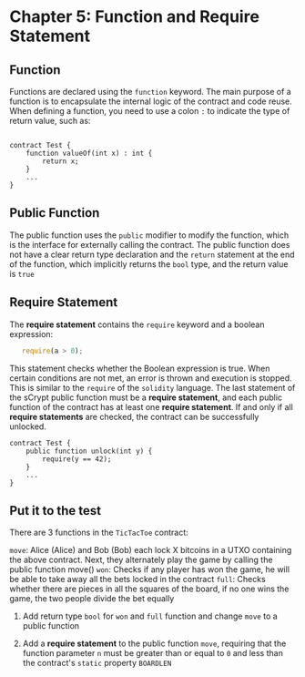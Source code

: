 # Chapter 5: Function and Require Statement


## Function

Functions are declared using the `function` keyword. The main purpose of a function is to encapsulate the internal logic of the contract and code reuse. When defining a function, you need to use a colon `:` to indicate the type of return value, such as:

```

contract Test {
    function valueOf(int x) : int {
        return x;
    }
    ...
}

```


## Public Function

The public function uses the `public` modifier to modify the function, which is the interface for externally calling the contract. The public function does not have a clear return type declaration and the `return` statement at the end of the function, which implicitly returns the `bool` type, and the return value is `true`

## Require Statement

The **require statement** contains the `require` keyword and a boolean expression:

```javascript
   require(a > 0);
```

This statement checks whether the Boolean expression is true. When certain conditions are not met, an error is thrown and execution is stopped. This is similar to the `require` of the `solidity` language. The last statement of the sCrypt public function must be a **require statement**, and each public function of the contract has at least one **require statement**. If and only if all **require statements** are checked, the contract can be successfully unlocked.

```
contract Test {
    public function unlock(int y) {
        require(y == 42);
    }
    ...
}
```

## Put it to the test

There are 3 functions in the `TicTacToe` contract:

`move`:  Alice (Alice) and Bob (Bob) each lock X bitcoins in a UTXO containing the above contract. Next, they alternately play the game by calling the public function move()
`won`: Checks if any player has won the game, he will be able to take away all the bets locked in the contract
`full`: Checks whether there are pieces in all the squares of the board, if no one wins the game, the two people divide the bet equally

1. Add return type `bool` for `won` and `full` function and change `move` to a public function

2. Add a **require statement** to the public function `move`, requiring that the function parameter `n` must be greater than or equal to `0` and less than the contract's `static` property `BOARDLEN`